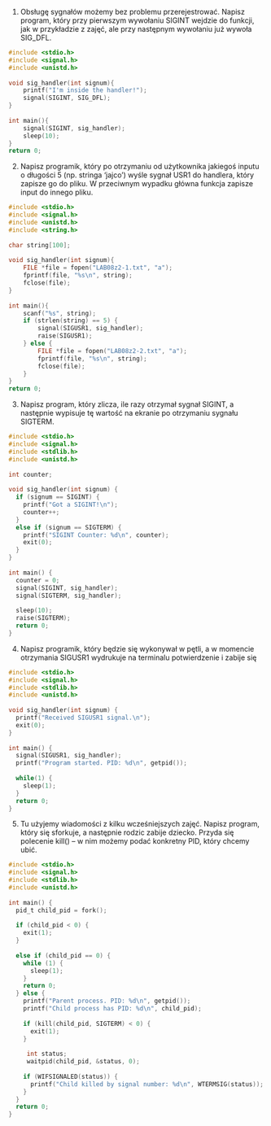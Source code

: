 1. Obsługę sygnałów możemy bez problemu przerejestrować. Napisz program, który przy pierwszym wywołaniu SIGINT wejdzie do funkcji, jak w przykładzie z zajęć, ale przy następnym wywołaniu już wywoła SIG_DFL.
```C
#include <stdio.h>  
#include <signal.h>  
#include <unistd.h>  
  
void sig_handler(int signum){  
    printf("I'm inside the handler!");  
    signal(SIGINT, SIG_DFL);  
}  
  
int main(){  
    signal(SIGINT, sig_handler);  
    sleep(10);  
}
return 0;
```

2. Napisz programik, który po otrzymaniu od użytkownika jakiegoś inputu o długości 5 (np. stringa ‘jajco’) wyśle sygnał USR1 do handlera, który zapisze go do pliku. W przeciwnym wypadku główna funkcja zapisze input do innego pliku.
```C
#include <stdio.h>  
#include <signal.h>  
#include <unistd.h>  
#include <string.h>  
  
char string[100];  
  
void sig_handler(int signum){  
    FILE *file = fopen("LAB08z2-1.txt", "a");  
    fprintf(file, "%s\n", string);  
    fclose(file);  
}  
  
int main(){  
    scanf("%s", string);  
    if (strlen(string) == 5) {  
        signal(SIGUSR1, sig_handler);  
        raise(SIGUSR1);  
    } else {  
        FILE *file = fopen("LAB08z2-2.txt", "a");  
        fprintf(file, "%s\n", string);  
        fclose(file);  
    }  
}
return 0;
```

3. Napisz program, który zlicza, ile razy otrzymał sygnał SIGINT, a następnie wypisuje tę wartość na ekranie po otrzymaniu sygnału SIGTERM.
```C
#include <stdio.h>  
#include <signal.h>  
#include <stdlib.h>  
#include <unistd.h>  
  
int counter;  
  
void sig_handler(int signum) {  
  if (signum == SIGINT) {  
    printf("Got a SIGINT!\n");  
    counter++;  
  }  
  else if (signum == SIGTERM) {  
    printf("SIGINT Counter: %d\n", counter);  
    exit(0);  
  }  
}  
  
int main() {  
  counter = 0;  
  signal(SIGINT, sig_handler);  
  signal(SIGTERM, sig_handler);  
  
  sleep(10);  
  raise(SIGTERM);  
  return 0;  
}
```

4. Napisz programik, który będzie się wykonywał w pętli, a w momencie otrzymania SIGUSR1 wydrukuje na terminalu potwierdzenie i zabije się
```C
#include <stdio.h>  
#include <signal.h>  
#include <stdlib.h>  
#include <unistd.h>  
  
void sig_handler(int signum) {  
  printf("Received SIGUSR1 signal.\n");  
  exit(0);  
}  
  
int main() {  
  signal(SIGUSR1, sig_handler);  
  printf("Program started. PID: %d\n", getpid());  
  
  while(1) {  
    sleep(1);  
  }  
  return 0;  
}
```

5. Tu użyjemy wiadomości z kilku wcześniejszych zajęć. Napisz program, który się sforkuje, a następnie rodzic zabije dziecko. Przyda się polecenie kill() – w nim możemy podać konkretny PID, który chcemy ubić.
```C
#include <stdio.h>  
#include <signal.h>  
#include <stdlib.h>  
#include <unistd.h>  
  
int main() {  
  pid_t child_pid = fork();  
  
  if (child_pid < 0) {  
    exit(1);  
  }  
  
  else if (child_pid == 0) {  
    while (1) {  
      sleep(1);  
    }  
    return 0;  
  } else {  
    printf("Parent process. PID: %d\n", getpid());  
    printf("Child process has PID: %d\n", child_pid);  
  
    if (kill(child_pid, SIGTERM) < 0) {  
      exit(1);  
    }  
  
     int status;  
     waitpid(child_pid, &status, 0);  
  
    if (WIFSIGNALED(status)) {  
      printf("Child killed by signal number: %d\n", WTERMSIG(status));  
    }  
  }  
  return 0;  
}
```